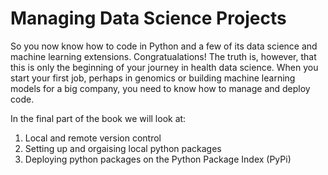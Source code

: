 # Managing Data Science Projects

So you now know how to code in Python and a few of its data science and machine learning extensions. Congratualations! The truth is, however, that this is only the beginning of your journey in health data science. When you start your first job, perhaps in genomics or building machine learning models for a big company, you need to know how to manage and deploy code.  

In the final part of the book we will look at:

1. Local and remote version control
2. Setting up and orgaising local python packages
3. Deploying python packages on the Python Package Index (PyPi)






